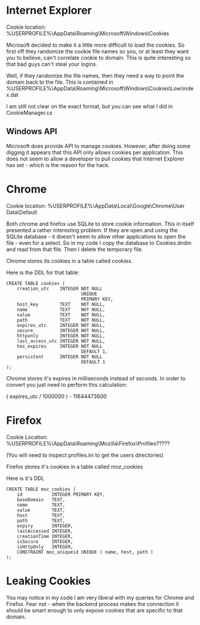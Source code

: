 # Internet Explorer #

Cookie location: %USERPROFILE%\AppData\Roaming\Microsoft\Windows\Cookies

Microsoft decided to make it a little more difficult to load the cookies. So first off they randomize the cookie file names so you, or at least they want you to believe, can't correlate cookie to domain. This is quite interesting so that bad guys can't steal your logins.

Well, if they randomize the file names, then they need a way to point the domain back to the file. This is contained in %USERPROFILE%\AppData\Roaming\Microsoft\Windows\Cookies\Low\index.dat

I am still not clear on the exact format, but you can see what I did in CookieManager.cs

## Windows API ##

Microsoft does provide API to manage cookies. However, after doing some digging it appears that this API only allows cookies per application. This does not seem to allow a developer to pull cookies that Internet Explorer has set - which is the reason for the hack.

# Chrome #

Cookie location: %USERPROFILE%\AppData\Local\Google\Chrome\User Data\Default

Both chrome and firefox use SQLite to store cookie information. This in itself presented a rather interesting problem. If they are open and using the SQLite database - it doesn't seem to allow other applications to open the file - even for a select. So in my code I copy the database to Cookies.dndm and read from that file. Then I delete the temporary file.

Chrome stores its cookies in a table called cookies.

Here is the DDL for that table:

```
CREATE TABLE cookies ( 
    creation_utc    INTEGER NOT NULL
                            UNIQUE
                            PRIMARY KEY,
    host_key        TEXT    NOT NULL,
    name            TEXT    NOT NULL,
    value           TEXT    NOT NULL,
    path            TEXT    NOT NULL,
    expires_utc     INTEGER NOT NULL,
    secure          INTEGER NOT NULL,
    httponly        INTEGER NOT NULL,
    last_access_utc INTEGER NOT NULL,
    has_expires     INTEGER NOT NULL
                            DEFAULT 1,
    persistent      INTEGER NOT NULL
                            DEFAULT 1 
);
```

Chrome stores it's expires in milliseconds instead of seconds. In order to convert you just need to perform this calculation:

( expires\_utc / 1000000 ) - 11644473600

# Firefox #

Cookie Location: %USERPROFILE%\AppData\Roaming\Mozilla\Firefox\Profiles\?????

(You will need to inspect profiles.ini to get the users directories)

Firefox stores it's cookies in a table called moz\_cookies

Here is it's DDL

```
CREATE TABLE moz_cookies ( 
    id           INTEGER PRIMARY KEY,
    baseDomain   TEXT,
    name         TEXT,
    value        TEXT,
    host         TEXT,
    path         TEXT,
    expiry       INTEGER,
    lastAccessed INTEGER,
    creationTime INTEGER,
    isSecure     INTEGER,
    isHttpOnly   INTEGER,
    CONSTRAINT moz_uniqueid UNIQUE ( name, host, path ) 
);
```

# Leaking Cookies #

You may notice in my code I am very liberal with my queries for Chrome and Firefox. Fear not - when the backend process makes the connection it should be smart enough to only expose cookies that are specific to that domain.